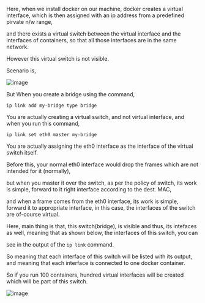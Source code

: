 Here, when we install docker on our machine, docker creates a virtual interface, which is then assigned with an ip address from a predefined pirvate n/w range,

and there exists a virtual switch between the virtual interface and the interfaces of containers, so that all those interfaces are in the same network.

However this virtual switch is not visible.

Scenario is,

![image](https://github.com/VaradBelwalkar/helpful-tutorials/assets/86964576/a5403ff8-7997-46f1-9d57-06778e400389)




But When you create a bridge using the command,
```
ip link add my-bridge type bridge
```

You are actually creating a virtual switch, and not virtual interface, 
and when you run this command,

```
ip link set eth0 master my-bridge
```

You are actually assigning the eth0 interface as the interface of the virtual switch itself.

Before this, your normal eth0 interface would drop the frames which are not intended for it (normally),

but when you master it over the switch, as per the policy of switch, its work is simple, forward to it right interface according to the dest. MAC,

and when a frame comes from the eth0 interface, its work is simple, forward it to appropriate interface, in this case, the interfaces of the switch are of-course
virtual.

Here, main thing is that, this switch(bridge), is visible and thus, its intefaces as well, meaning that as shown below, the interfaces of this switch, you can

see in the output of the ``` ip link ``` command.

So meaning that each interface of this switch will be listed with its output, and meaning that each interface is connected to one docker container.

So if you run 100 containers, hundred virtual interfaces will be created which will be part of this switch.


![image](https://github.com/VaradBelwalkar/helpful-tutorials/assets/86964576/3e6f86d5-5943-48cf-a24a-1bcf1ed0afac)
